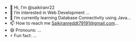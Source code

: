 - 👋 Hi, I’m @saikiranr22
- 👀 I’m interested in Web Development  ...
- 🌱 I’m currently learning Database Connectivity using Java...
- 📫 How to reach me  Saikiranreddt79191@gmail.com...
- 😄 Pronouns: ...
- ⚡ Fun fact: ...

<!---
saikiranr22/saikiranr22 is a ✨ special ✨ repository because its `README.md` (this file) appears on your GitHub profile.
You can click the Preview link to take a look at your changes.
--->
